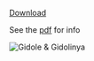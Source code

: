 [Download](https://github.com/gidole/Gidole-Typefaces/blob/master/gidole.zip)

See the [pdf](https://github.com/gidole/Gidole-Typefaces/blob/master/Resources/GidoleFont/Readme+Characters.pdf?raw=true) for info

![Gidole & Gidolinya](https://raw.githubusercontent.com/gidole/Gidole-Typefaces/master/Resources/GidoleScreenshots/gidoleopensourcemoderndinsquare.png)
